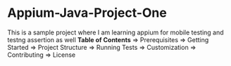 # Appium-Java-Project-One
This is a sample project where I am learning appium for mobile testing and testng assertion as well
**Table of Contents**
=> Prerequisites
=> Getting Started
=> Project Structure
=> Running Tests
=> Customization
=> Contributing
=> License
